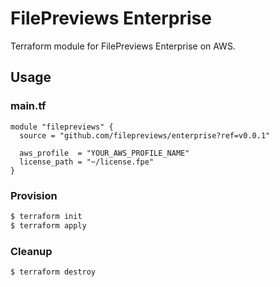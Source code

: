 # FilePreviews Enterprise

Terraform module for FilePreviews Enterprise on AWS.

## Usage

### main.tf

```
module "filepreviews" {
  source = "github.com/filepreviews/enterprise?ref=v0.0.1"

  aws_profile  = "YOUR_AWS_PROFILE_NAME"
  license_path = "~/license.fpe"
}
```

### Provision

```bash
$ terraform init
$ terraform apply
```

### Cleanup

```bash
$ terraform destroy
```